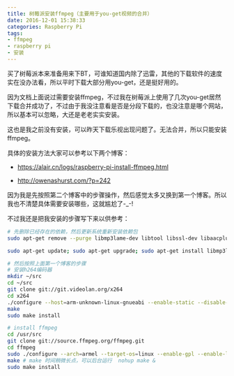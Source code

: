 ```yaml
---
title: 树莓派安装ffmpeg（主要用于you-get视频的合并）
date: 2016-12-01 15:38:33
categories: Raspberry Pi
tags:
- ffmpeg
- raspberry pi
- 安装
---
```


买了树莓派本来准备用来下BT，可谁知道国内除了迅雷，其他的下载软件的速度实在没办法看，所以平时下载大部分用you-get，还是挺好用的。

因为文档上面说过需要安装ffmpeg，不过我在树莓派上使用了几次you-get居然下载合并成功了，不过由于我没注意看是否是分段下载的，也没注意是哪个网站，所以基本可以忽略，大还是老老实实安装。

这也是我之前没有安装，可以昨天下载乐视出现问题了。无法合并，所以只能安装ffmpeg。

具体的安装方法大家可以参考以下两个博客：

+ https://alair.cn/logs/raspberry-pi-install-ffmpeg.html

+ http://owenashurst.com/?p=242

<!-- more -->

因为我是先按照第二个博客中的步骤操作，然后感觉太多又换到第一个博客。所以我也不清楚具体需要安装哪些，这就尴尬了-_-!

不过我还是把我安装的步骤写下来以供参考：
```bash
# 先删除已经存在的依赖，然后更新系统重新安装依赖包
sudo apt-get remove --purge libmp3lame-dev libtool libssl-dev libaacplus-* libx264 libvpx librtmp ffmpeg

sudo apt-get update; sudo apt-get upgrade; sudo apt-get install libmp3lame-dev; sudo apt-get install -y libopus-dev; sudo apt-get install autoconf; sudo apt-get install libtool; sudo apt-get install checkinstall; sudo apt-get install libssl-dev

# 然后按照上面第一个博客的步骤
# 安装h264编码器
mkdir ~/src
cd ~/src
git clone git://git.videolan.org/x264
cd x264
./configure --host=arm-unknown-linux-gnueabi --enable-static --disable-opencl
make
sudo make install

# install ffmpeg
cd /usr/src
git clone git://source.ffmpeg.org/ffmpeg.git
cd ffmpeg
sudo ./configure --arch=armel --target-os=linux --enable-gpl --enable-libx264 --enable-nonfree
make # make 时间稍微长点，可以后台运行  nohup make &
sudo make install
```
